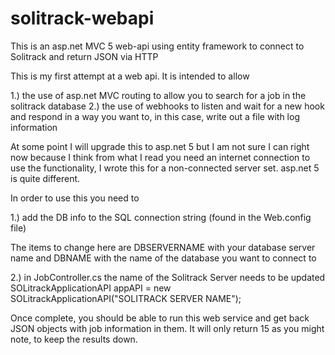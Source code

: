# solitrack-webapi
This is an asp.net MVC 5 web-api using entity framework to connect to Solitrack and return JSON via HTTP

This is my first attempt at a web api. It is intended to allow 

1.) the use of asp.net MVC routing to allow you to search for a job in the solitrack database
2.) the use of webhooks to listen and wait for a new hook and respond in a way you want to, 
  in this case, write out a file with log information

At some point I will upgrade this to asp.net 5 but I am not sure I can right now because I think from
what I read you need an internet connection to use the functionality, I wrote this for a non-connected
server set. asp.net 5 is quite different.

In order to use this you need to 

1.) add the DB info to the SQL connection string (found in the Web.config file) 
<add name="stdbContext" connectionString="data source=DBSERVERNAME;initial catalog=DBNAME;integrated security=True;
  multipleactiveresultsets=True;application name=EntityFramework" providerName="System.Data.SqlClient"/>

The items to change here are DBSERVERNAME with your database server name and DBNAME with the name of the 
database you want to connect to

2.) in JobController.cs the name of the Solitrack Server needs to be updated
SOLitrackApplicationAPI appAPI = new SOLitrackApplicationAPI("SOLITRACK SERVER NAME");

Once complete, you should be able to run this web service and get back JSON objects with job information in them.
It will only return 15 as you might note, to keep the results down.

